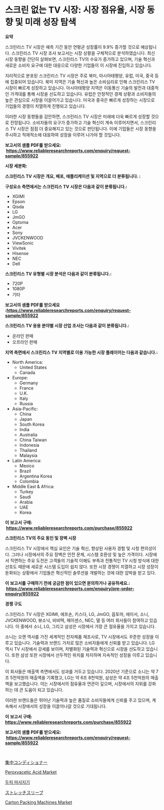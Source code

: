 <p><h1>스크린 없는 TV 시장: 시장 점유율, 시장 동향 및 미래 성장 탐색</h1></p><p><strong>요약</strong></p>
<p><p>스크린리스 TV 시장은 예측 기간 동안 연평균 성장률이 9.9% 증가할 것으로 예상됩니다. 스크린리스 TV 시장 조사 보고서는 시장 상황을 구체적으로 분석하였습니다. 최신 시장 동향을 간단히 살펴보면, 스크린리스 TV의 수요가 증가하고 있으며, 기술 혁신과 새로운 소비자 요구에 대한 대응으로 다양한 기업들이 이 시장에 진입하고 있습니다.</p><p>지리적으로 분포된 스크린리스 TV 시장은 주로 북미, 아시아태평양, 유럽, 미국, 중국 등에 집중되어 있습니다. 북미 지역은 기술 혁신과 높은 소비심리로 인해 스크린리스 TV 시장이 빠르게 성장하고 있습니다. 아시아태평양 지역은 이동통신 기술의 발전과 대중적인 가격대를 통해 시장을 선도하고 있습니다. 유럽은 안정적인 경제 상황과 소비자들의 높은 관심으로 시장을 이끌어가고 있습니다. 미국과 중국은 빠르게 성장하는 시장으로 기업들의 경쟁이 치열하게 진행되고 있습니다.</p><p>이러한 시장 동향들을 감안하면, 스크린리스 TV 시장은 미래에 더욱 빠르게 성장할 것으로 전망됩니다. 소비자들의 요구가 증가하고 기술 혁신이 계속 이루어지면서, 스크린리스 TV 시장은 점점 더 중요해지고 있는 것으로 판단됩니다. 이에 기업들은 시장 동향을 주시하고 적재적소에 대응하여 성장을 이루어 나가야 할 것입니다.</p></p>
<p><strong>보고서의 샘플 PDF를 받으세요: &nbsp;<a href="https://www.reliableresearchreports.com/enquiry/request-sample/855922">https://www.reliableresearchreports.com/enquiry/request-sample/855922</a></strong></p>
<p><strong>시장 세분화:</strong></p>
<p><strong> 스크린리스 TV 시장은 개요, 배포, 애플리케이션 및 지역으로 더 분류됩니다. :</strong></p>
<p><strong>구성요소 측면에서는 스크린리스 TV 시장은 다음과 같이 분류됩니다.:</strong></p>
<p><ul><li>XGIMI</li><li>Epson</li><li>Qisda</li><li>LG</li><li>JmGO</li><li>Optoma</li><li>Acer</li><li>Sony</li><li>JVCKENWOOD</li><li>ViewSonic</li><li>Vivitek</li><li>Hisense</li><li>NEC</li><li>Dell</li></ul></p>
<p><strong> 스크린리스 TV 유형별 시장 분석은 다음과 같이 분류됩니다.:</strong></p>
<p><ul><li>720P</li><li>1080P</li><li>기타</li></ul></p>
<p><strong>보고서의 샘플 PDF를 받으세요 :<a href="https://www.reliableresearchreports.com/enquiry/request-sample/855922">https://www.reliableresearchreports.com/enquiry/request-sample/855922</a></strong></p>
<p><strong> 스크린리스 TV 응용 분야별 시장 산업 조사는 다음과 같이 분류됩니다.:</strong></p>
<p><ul><li>온라인 판매</li><li>오프라인 판매</li></ul></p>
<p><strong>지역 측면에서 스크린리스 TV 지역별로 이용 가능한 시장 플레이어는 다음과 같습니다.:</strong></p>
<p><ul>
    <li>
        North America:
        <ul>
            <li>United States</li>
            <li>Canada</li>
        </ul>
    </li>
    <li>
        Europe:
        <ul>
            <li>Germany</li>
            <li>France</li>
            <li>U.K.</li>
            <li>Italy</li>
            <li>Russia</li>
        </ul>
    </li>
    <li>
        Asia-Pacific:
        <ul>
            <li>China</li>
            <li>Japan</li>
            <li>South Korea</li>
            <li>India</li>
            <li>Australia</li>
            <li>China Taiwan</li>
            <li>Indonesia</li>
            <li>Thailand</li>
            <li>Malaysia</li>
        </ul>
    </li>
    <li>
        Latin America:
        <ul>
            <li>Mexico</li>
            <li>Brazil</li>
            <li>Argentina Korea</li>
            <li>Colombia</li>
        </ul>
    </li>
    <li>
        Middle East & Africa:
        <ul>
            <li>Turkey</li>
            <li>Saudi</li>
            <li>Arabia</li>
            <li>UAE</li>
            <li>Korea</li>
        </ul>
    </li>
    </ul></p>
<p><strong>이 보고서 구매: &nbsp;<a href="https://www.reliableresearchreports.com/purchase/855922">https://www.reliableresearchreports.com/purchase/855922</a></strong></p>
<p><strong>스크린리스 TV의 주요 동인 및 장벽 시장</strong></p>
<p><p>스크린리스 TV 시장에서 핵심 요인은 기술 혁신, 향상된 사용자 경험 및 시청 편의성이다. 그러나 시장에서의 주요 장벽은 안전 문제, 시스템 호환성 및 높은 가격이다. 시장에서 직면하는 주요 도전은 고객들의 기술적 이해도 부족과 전통적인 TV 시청 방식에 대한 선호도 때문에 새로운 시스템 도입이 쉽지 않다. 또한 시장 경쟁이 치열하고 시장 성장이 둔화되는 상황에서 기업들은 혁신적인 솔루션을 개발하는 것에 대한 압박을 받고 있다.</p></p>
<p><strong>이 보고서를 구매하기 전에 궁금한 점이 있으면 문의하거나 공유하세요.: &nbsp;<a href="https://www.reliableresearchreports.com/enquiry/pre-order-enquiry/855922">https://www.reliableresearchreports.com/enquiry/pre-order-enquiry/855922</a></strong></p>
<p><strong>경쟁 구도</strong></p>
<p><p>스크린리스 TV 시장은 XGIMI, 에프손, 키스다, LG, JmGO, 옵토마, 에이서, 소니, JVCKENWOOD, 뷰소닉, 비비텍, 헤이센스, NEC, 델 등 여러 회사들이 참여하고 있습니다. 이 중에서 소니, LG, 그리고 삼성은 시장에서 가장 큰 점유율을 가지고 있습니다.</p><p>소니는 오랜 역사를 가진 세계적인 전자제품 제조사로, TV 시장에서도 꾸준한 성장을 이루고 있습니다. 기술력과 브랜드 가치로 많은 소비자들에게 신뢰를 받고 있습니다. LG 역시 TV 시장에서 강세를 보이며, 차별화된 기술력과 혁신으로 시장을 선도하고 있습니다. 또한 삼성 또한 시장에서 선두적인 위치를 차지하며 지속적인 성장을 이루고 있습니다.</p><p>이 회사들은 매출액 측면에서도 성과를 거두고 있습니다. 2020년 기준으로 소니는 약 7조 5천억원의 매출액을 기록했고, LG는 약 6조 8천억원, 삼성은 약 4조 5천억원의 매출액을 보고했습니다. 이는 시장에서의 점유율과 연관이 깊으며, 시장에서의 지위를 강화하는 데 큰 도움이 되고 있습니다.</p><p>이러한 브랜드들은 뛰어난 기술력과 높은 품질로 소비자들에게 신뢰를 주고 있으며, 계속해서 시장에서의 성장을 이끌어나갈 것으로 기대됩니다.</p></p>
<p><strong>이 보고서 구매: &nbsp; <a href="https://www.reliableresearchreports.com/purchase/855922">https://www.reliableresearchreports.com/purchase/855922</a></strong></p>
<p><strong>보고서의 샘플 PDF를 받으세요: &nbsp;<a href="https://www.reliableresearchreports.com/enquiry/request-sample/855922">https://www.reliableresearchreports.com/enquiry/request-sample/855922</a></strong><strong></strong></p>
<p>&nbsp;</p>
<p><p><a href="https://medium.com/@saboleigh8/%E9%9B%86%E4%B8%AD%E3%82%B3%E3%83%B3%E3%83%87%E3%82%A3%E3%82%B7%E3%83%A7%E3%83%8A%E3%83%BC%E5%B8%82%E5%A0%B4%E3%81%AE%E8%A6%8F%E6%A8%A1%E3%81%A8%E5%B8%82%E5%A0%B4%E5%8B%95%E5%90%91-%E5%AE%8C%E5%85%A8%E3%81%AA%E6%A5%AD%E7%95%8C%E6%A6%82%E8%A6%81-2024%E5%B9%B4%E3%81%8B%E3%82%892031%E5%B9%B4%E3%81%BE%E3%81%A7-e81c4aafc3f2">集中コンディショナー</a></p><p><a href="https://view.publitas.com/reportprime-1/peroxyacetic-acid-market-size-growth-and-forecast-from-2023-2030/">Peroxyacetic Acid Market</a></p><p><a href="https://github.com/crfsywufhm81415/Market-Research-Report-List-1/blob/main/2625339187614.md">두피 마사지기</a></p><p><a href="https://github.com/cnnriuez22368/Market-Research-Report-List-1/blob/main/5511372187680.md">ストレッチスリーブ</a></p><p><a href="https://gamy-alyssum-396.notion.site/Carton-Packing-Machines-Market-Size-and-Examines-its-Market-Scope-with-a-Primary-Focus-on-Growth-O-582be1a377f94126a545c41f1d320b08">Carton Packing Machines Market</a></p></p>